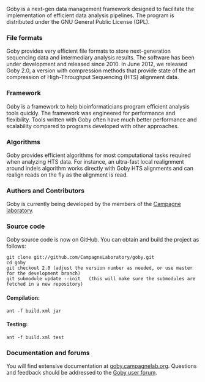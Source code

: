 Goby is a next-gen data management framework designed to facilitate the implementation of efficient data analysis pipelines. The program is distributed under the GNU General Public License (GPL).

### File formats
Goby provides very efficient file formats to store next-generation sequencing data and intermediary analysis results. The software has been under development and released since 2010. In June 2012, we released Goby 2.0, a version with compression methods that provide state of the art compression of High-Throughput Sequencing (HTS) alignment data.

### Framework
Goby is a framework to help bioinformaticians program efficient analysis tools quickly. The framework was engineered for performance and flexibility. Tools written with Goby often have much better performance and scalability compared to programs developed with other approaches.

### Algorithms
Goby provides efficient algorithms for most computational tasks required when analyzing HTS data. For instance, an ultra-fast local realignment around indels algorithm works directly with Goby HTS alignments and can realign reads on the fly as the alignment is read.

### Authors and Contributors
Goby is currently being developed by the members of the [Campagne laboratory](http://campagnelab.org).

### Source code
Goby source code is now on GitHub.  You can obtain and build the project as follows:
   ```
   git clone git://github.com/CampagneLaboratory/goby.git
   cd goby
   git checkout 2.0 (adjust the version number as needed, or use master for the development branch)
   git submodule update --init   (this will make sure the submodules are fetched in a new repository)
   ```
#### Compilation:
   ```
   ant -f build.xml jar
   ```
#### Testing:
   ```
   ant -f build.xml test
   ```
### Documentation and forums
You will find extensive documentation at [goby.campagnelab.org](http://goby.campagnelab.org).
Questions and feedback should be addressed to the [Goby user forum](https://groups.google.com/forum/?fromgroups#!forum/goby-framework).